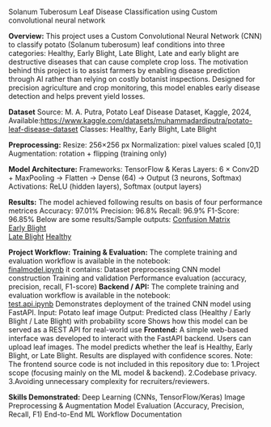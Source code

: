 Solanum Tuberosum Leaf Disease Classification using Custom convolutional neural network

**Overview:**
This project uses a Custom Convolutional Neural Network (CNN) to classify potato (Solanum tuberosum) leaf conditions into three categories:
Healthy,
Early Blight,
Late Blight,
Late and early blight are destructive diseases that can cause complete crop loss. The motivation behind this project is to assist farmers by enabling disease prediction through AI rather than relying on costly botanist inspections.
Designed for precision agriculture and crop monitoring, this model enables early disease detection and helps prevent yield losses.

**Dataset**
Source: M. A. Putra, Potato Leaf Disease Dataset, Kaggle, 2024, Available:https://www.kaggle.com/datasets/muhammadardiputra/potato-leaf-disease-dataset
Classes: Healthy, Early Blight, Late Blight

**Preprocessing:**
Resize: 256×256 px
Normalization: pixel values scaled [0,1]
Augmentation: rotation + flipping (training only)

**Model Architecture:**
Frameworks: TensorFlow & Keras
Layers: 6 × Conv2D + MaxPooling → Flatten → Dense (64) → Output (3 neurons, Softmax)
Activations: ReLU (hidden layers), Softmax (output layers)

**Results:**
The model achieved following results on basis of four performance metrices
Accuracy: 97.01%
Precision: 96.8%
Recall: 96.9%
F1-Score: 96.85%
Below are some results/Sample outputs:
[Confusion Matrix](Result_images/Confusion%20matrix.png)  
[Early Blight](Result_images/Early%20blight.png)  
[Late Blight](Result_images/Late%20blight.png)
[Healthy](Result_images/healthy.png)


**Project Workflow:**
**Training & Evaluation:**
The complete training and evaluation workflow is available in the notebook:  
[finalmodel.ipynb](finalmodel.ipynb)
it contains:
Dataset preprocessing
CNN model construction
Training and validation
Performance evaluation (accuracy, precision, recall, F1-score)
**Backend / API:**
The complete training and evaluation workflow is available in the notebook:  
[test.api.ipynb](test.api.ipynb)
Demonstrates deployment of the trained CNN model using FastAPI.
Input: Potato leaf image
Output: Predicted class (Healthy / Early Blight / Late Blight) with probability score
Shows how this model can be served as a REST API for real-world use
**Frontend:**
A simple web-based interface was developed to interact with the FastAPI backend.
Users can upload leaf images.
The model predicts whether the leaf is Healthy, Early Blight, or Late Blight.
Results are displayed with confidence scores.
Note: The frontend source code is not included in this repository due to:
1.Project scope (focusing mainly on the ML model & backend).
2.Codebase privacy.
3.Avoiding unnecessary complexity for recruiters/reviewers.


**Skills Demonstrated:**
Deep Learning (CNNs, TensorFlow/Keras)
Image Preprocessing & Augmentation
Model Evaluation (Accuracy, Precision, Recall, F1)
End-to-End ML Workflow Documentation


